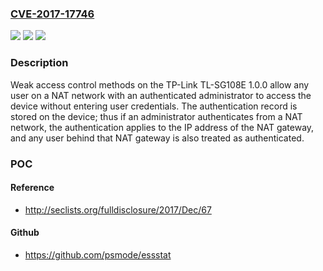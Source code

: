 ### [CVE-2017-17746](https://cve.mitre.org/cgi-bin/cvename.cgi?name=CVE-2017-17746)
![](https://img.shields.io/static/v1?label=Product&message=n%2Fa&color=blue)
![](https://img.shields.io/static/v1?label=Version&message=n%2Fa&color=blue)
![](https://img.shields.io/static/v1?label=Vulnerability&message=n%2Fa&color=brighgreen)

### Description

Weak access control methods on the TP-Link TL-SG108E 1.0.0 allow any user on a NAT network with an authenticated administrator to access the device without entering user credentials. The authentication record is stored on the device; thus if an administrator authenticates from a NAT network, the authentication applies to the IP address of the NAT gateway, and any user behind that NAT gateway is also treated as authenticated.

### POC

#### Reference
- http://seclists.org/fulldisclosure/2017/Dec/67

#### Github
- https://github.com/psmode/essstat

